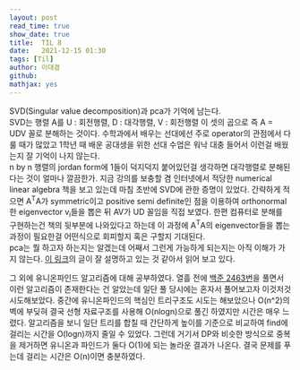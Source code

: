 ```yaml
---
layout: post
read_time: true
show_date: true
title:  TIL 8
date:   2021-12-15 01:30
tags: [Til]
author: 이대겸
github:  
mathjax: yes
---
```


SVD(Singular value decomposition)과 pca가 기억에 남는다.  
SVD는 행렬 A를 U : 회전행렬, D : 대각행렬, V : 회전행렬 이 셋의 곱으로 즉 A = UDV 꼴로 분해하는 것이다. 
수학과에서 배우는 선대에선 주로 operator의 관점에서 다룰 때가 많았고 1학년 때 배운 공대생을 위한 선대 수업은 워낙 대충 들어서 
이런걸 배웠는지 잘 기억이 나지 않는다.  
n by n 행렬의 jordan form에 1들이 덕지덕지 붙어있던걸 생각하면 대각행렬로 분해된다는 것이 얼마나 깔끔한가. 지금 강의를 보충할 겸 
인터넷에서 적당한 numerical linear algebra 책을 보고 있는데 마침 초반에 SVD에 관한 증명이 있었다. 간략하게 적으면 A<sup>T</sup>A가 
symmetric이고 positive semi definite인 점을 이용하여 orthonormal한 eigenvector v<sub>i</sub>들을 뽑은 뒤 
AV가 UD 꼴임을 직접 보였다. 한편 컴퓨터로 분해를 구현하는건 책의 뒷부분에 나와있다고 하는데 이 과정에 A<sup>T</sup>A의 eigenvector들을 뽑는 과정이 필요한걸 
어떤식으로 회피할지 혹은 구할지 기대된다.  
pca는 뭘 하고자 하는지는 알겠는데 어째서 그런게 가능하게 되는지는 아직 이해가 가지 않는다. <A href = "https://angeloyeo.github.io/2019/07/27/PCA.html"> 이 링크</A>의 글이 
잘 설명하고 있는 것 같아서 읽어 보고 있다. 

그 외에 유니온파인드 알고리즘에 대해 공부하였다. 열흘 전에 <A href = "https://www.acmicpc.net/problem/2463">백준 2463번</A>을 풀면서 
이런 알고리즘이 존재한다는 건 알았는데 일단 풀 당시에는 혼자서 풀어보고자 이것저것 시도해보았다. 중간에 유니온파인드의 핵심인 트리구조도 시도는 해보았으나 
O(n^2)의 벽에 부딪혀 결국 선형 자료구조를 사용해 O(nlogn)으로 풀긴 하였지만 시간은 매우 느렸다. 알고리즘을 보니 일단 트리를 합칠 때 간단하게 높이를 기준으로 
비교하여 find에 걸리는 시간을 O(logn)까지 줄일 수 있었다. 그런데 거기서 DP와 비슷한 방식으로 중복을 제거하면 유니온과 파인드가 둘다 O(1)에 되는 놀라운 결과가 나온다. 
결국 문제를 푸는데 걸리는 시간은 O(n)이면 충분하였다. 